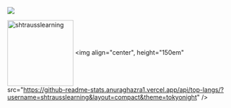 ![](https://i.imgur.com/tPQYo8K.png)

<img align="center" height="150em" src="https://github-readme-streak-stats.herokuapp.com/?user=shtrausslearning&theme=tokyonight" alt="shtrausslearning"/> <img align="center", height="150em" src="https://github-readme-stats.anuraghazra1.vercel.app/api/top-langs/?username=shtrausslearning&layout=compact&theme=tokyonight" />
